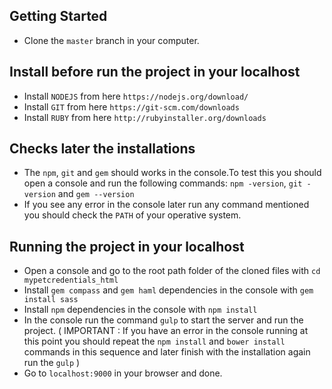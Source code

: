## Getting Started
- Clone the `master` branch in your computer.

## Install before run the project in your localhost
- Install `NODEJS` from here `https://nodejs.org/download/`
- Install `GIT` from here `https://git-scm.com/downloads`
- Install `RUBY` from here `http://rubyinstaller.org/downloads`

## Checks later the installations
- The `npm`, `git` and `gem` should works in the console.To test this you should open a console and run the following commands: `npm -version`, `git -version` and `gem --version`
- If you see any error in the console later run any command mentioned you should check the `PATH` of your operative system.

## Running the project in your localhost
- Open a console and go to the root path folder of the cloned files with `cd mypetcredentials_html`
- Install `gem compass` and `gem haml` dependencies in the console with `gem install sass`
- Install `npm` dependencies in the console with `npm install`
- In the console run the command `gulp` to start the server and run the project.
( IMPORTANT : If you have an error in the console running at this point you should repeat the `npm install` and `bower install` commands in this sequence and later finish with the installation again run the `gulp` )
- Go to `localhost:9000` in your browser and done.